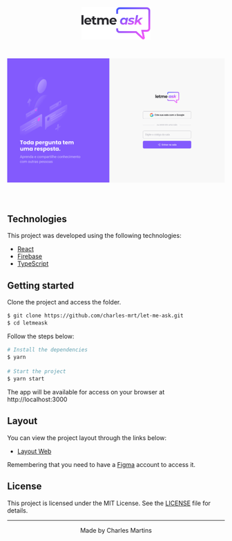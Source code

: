 <p align="center">
  <img alt="Letmeask" src=".github/logo.svg" width="160px">
</p>


<h1 align="center">
    <img alt="Letmeask" title="Letmeask" src=".github/letmeask.png" />
</h1>

<br>

## Technologies

This project was developed using the following technologies:

- [React](https://reactjs.org)
- [Firebase](https://firebase.google.com/)
- [TypeScript](https://www.typescriptlang.org/)

## Getting started

Clone the project and access the folder.

```bash
$ git clone https://github.com/charles-mrt/let-me-ask.git
$ cd letmeask
```

Follow the steps below:
```bash
# Install the dependencies
$ yarn

# Start the project
$ yarn start
```
The app will be available for access on your browser at http://localhost:3000

## Layout

You can view the project layout through the links below:

- [Layout Web]() 

Remembering that you need to have a [Figma](http://figma.com/) account to access it.

## License

This project is licensed under the MIT License. See the [LICENSE](LICENSE.md) file for details.


---

<p align="center">Made by Charles Martins</p>